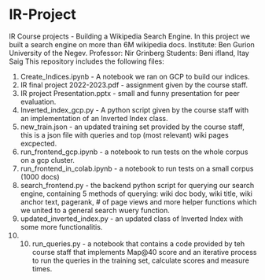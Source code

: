 # IR-Project
IR Course projects - Building a Wikipedia Search Engine.
In this project we built a search engine on more than 6M wikipedia docs.
Institute: Ben Gurion University of the Negev.
Professor: Nir Grinberg
Students: Beni ifland, Itay Saig
This repository includes the following files:
1. Create_Indices.ipynb - A notebook we ran on GCP to build our indices.
2. IR final project 2022-2023.pdf - assignment given by the course staff.
3. IR project Presentation.pptx - small and funny presentation for peer evaluation.
4. Inverted_index_gcp.py - A python script given by the course staff with an implementation of an Inverted Index class.
5. new_train.json - an updated training set provided by the course staff, this is a json file with queries and top (most relevant) wiki pages excpected.
6. run_frontend_gcp.ipynb - a notebook to run tests on the whole corpus on a gcp cluster.
7. run_frontend_in_colab.ipynb - a notebook to run tests on a small corpus (1000 docs)
8. search_frontend.py - the backend python script for querying our search engine, containing 5 methods of querying: wiki doc body, wiki title, wiki anchor text, pagerank, # of page views and more helper functions which we united to a general search wuery function.
9. updated_inverted_index.py - an updated class of Inverted Index with some more functionalitis.
10. 10. run_queries.py - a notebook that contains a code provided by teh course staff that implements Map@40 score and an iterative process to run the queries in the training set, calculate scores and measure times.
